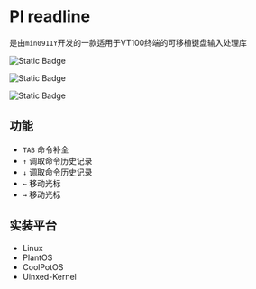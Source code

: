 # Pl readline

是由`min0911Y`开发的一款适用于VT100终端的可移植键盘输入处理库


![Static Badge](https://img.shields.io/badge/License-MIT-blue)

![Static Badge](https://img.shields.io/badge/Language-1-orange)

![Static Badge](https://img.shields.io/badge/star-2-8A2BE2)

## 功能

* `TAB` 命令补全
* `↑` 调取命令历史记录
* `↓` 调取命令历史记录
* `←` 移动光标
* `→` 移动光标

## 实装平台

* Linux
* PlantOS
* CoolPotOS
* Uinxed-Kernel